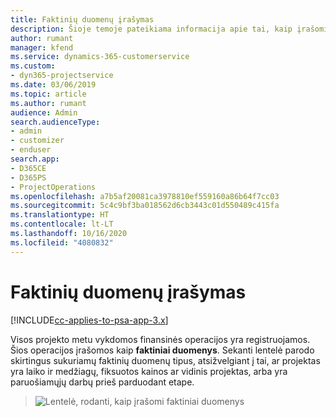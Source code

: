 ```yaml
---
title: Faktinių duomenų įrašymas
description: Šioje temoje pateikiama informacija apie tai, kaip įrašomi faktiniai duomenys.
author: rumant
manager: kfend
ms.service: dynamics-365-customerservice
ms.custom:
- dyn365-projectservice
ms.date: 03/06/2019
ms.topic: article
ms.author: rumant
audience: Admin
search.audienceType:
- admin
- customizer
- enduser
search.app:
- D365CE
- D365PS
- ProjectOperations
ms.openlocfilehash: a7b5af20081ca3978810ef559160a86b64f7cc03
ms.sourcegitcommit: 5c4c9bf3ba018562d6cb3443c01d550489c415fa
ms.translationtype: HT
ms.contentlocale: lt-LT
ms.lasthandoff: 10/16/2020
ms.locfileid: "4080832"
---
```

# <a name="recording-actuals"></a>Faktinių duomenų įrašymas 

[!INCLUDE[cc-applies-to-psa-app-3.x](../includes/cc-applies-to-psa-app-3x.md)]

Visos projekto metu vykdomos finansinės operacijos yra registruojamos. Šios operacijos įrašomos kaip **faktiniai duomenys**. Sekanti lentelė parodo skirtingus sukuriamų faktinių duomenų tipus, atsižvelgiant į tai, ar projektas yra laiko ir medžiagų, fiksuotos kainos ar vidinis projektas, arba yra paruošiamųjų darbų prieš parduodant etape.

> ![Lentelė, rodanti, kaip įrašomi faktiniai duomenys](media/advanced-table2.png)
